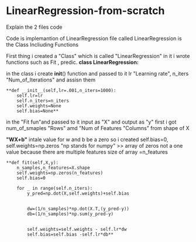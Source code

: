 # LinearRegression-from-scratch
Explain the 2 files code

Code is implemantion of LinearRegression 
file called LinearRegression is the Class Incliuding Functions


First thing i created a "Class" which is called "LinearRegression" in it i wrote functions such as Fit , predic.
**class LinearRegression:**

in the class i create __init__() function and passed to it lr "Learning rate", n_iters "Num_of_Iterations" and assisn them

    **def __init__(self,lr=.001,n_iters=1000):
        self.lr=lr
        self.n_iters=n_iters
        self.weights=None
        self.bias=None**



in the "Fit fun"and passed to it input as "X" and output as "y" 
first i got num_of_smaples "Rows" amd "Num of Features "Columns" from shape of X

**"WX+b"**
intale value for w and b be a zero so i created self.bias=0, self.weights=np.zeros "np stands for numpy" >>
array of zeros not a one value because there are multiple features size of array =n_features






    **def fit(self,X,y):
        n_samples,n_features=X.shape
        self.weights=np.zeros(n_features)
        self.bias=0

        for _ in range(self.n_iters):
            y_pred=np.dot(X,self.weights)+self.bias


            dw=(1/n_samples)*np.dot(X.T,(y_pred-y))
            db=(1/n_samples)*np.sum(y_pred-y)


            self.weights=self.weights - self.lr*dw
            self.bias=self.bias -self.lr*db**


